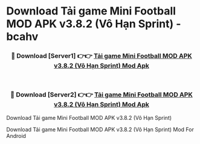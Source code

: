 # Download Tải game Mini Football MOD APK v3.8.2 (Vô Hạn Sprint) - bcahv


<div align="center">
<h3>🔴 Download [Server1] 👉👉 <a href="https://apk-comot.site?title=Tải_game_Mini_Football_MOD_APK_v3.8.2_(Vô_Hạn_Sprint)">Tải game Mini Football MOD APK v3.8.2 (Vô Hạn Sprint) Mod Apk</a></h3><br>
<h3>🔴 Download [Server2] 👉👉 <a href="https://apk-comot.site?title=Tải_game_Mini_Football_MOD_APK_v3.8.2_(Vô_Hạn_Sprint)">Tải game Mini Football MOD APK v3.8.2 (Vô Hạn Sprint) Mod Apk</a></h3>
</div>



Download Tải game Mini Football MOD APK v3.8.2 (Vô Hạn Sprint) 

Download Tải game Mini Football MOD APK v3.8.2 (Vô Hạn Sprint) Mod For Android